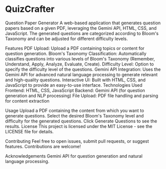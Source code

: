# QuizCrafter

Question Paper Generator
A web-based application that generates question papers based on a given PDF, leveraging the Gemini API, HTML, CSS, and JavaScript. The generated questions are categorized according to Bloom's Taxonomy and can be adjusted for different difficulty levels.

Features
PDF Upload: Upload a PDF containing topics or content for question generation.
Bloom's Taxonomy Classification: Automatically classifies questions into various levels of Bloom's Taxonomy (Remember, Understand, Apply, Analyze, Evaluate, Create).
Difficulty Level: Option to specify the difficulty level of the questions.
Gemini API Integration: Uses the Gemini API for advanced natural language processing to generate relevant and high-quality questions.
Interactive UI: Built with HTML, CSS, and JavaScript to provide an easy-to-use interface.
Technologies Used
Frontend: HTML, CSS, JavaScript
Backend: Gemini API (for question generation and NLP processing)
File Upload: PDF file handling and parsing for content extraction

Usage
Upload a PDF containing the content from which you want to generate questions.
Select the desired Bloom's Taxonomy level and difficulty for the generated questions.
Click Generate Questions to see the results.
License
This project is licensed under the MIT License - see the LICENSE file for details.

Contributing
Feel free to open issues, submit pull requests, or suggest features. Contributions are welcome!

Acknowledgements
Gemini API for question generation and natural language processing.
